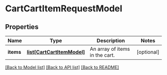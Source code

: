 # CartCartItemRequestModel

## Properties
Name | Type | Description | Notes
------------ | ------------- | ------------- | -------------
**items** | [**list[CartCartItemModel]**](CartCartItemModel.md) | An array of items in the cart. | [optional] 

[[Back to Model list]](../README.md#documentation-for-models) [[Back to API list]](../README.md#documentation-for-api-endpoints) [[Back to README]](../README.md)


